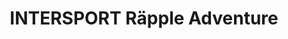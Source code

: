 ---
title: "INTERSPORT Räpple Adventure"
url: /tuebingen/intersport-raepple-adventure/
shop: Sport
---